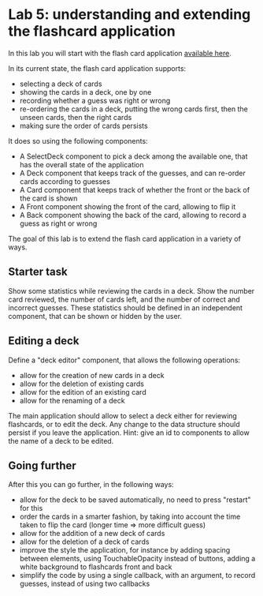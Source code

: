 # Lab 5: understanding and extending the flashcard application

In this lab you will start with the flash card application [available here](https://snack.expo.io/@rrobbes/flash-cards). 

In its current state, the flash card application supports:

- selecting a deck of cards
- showing the cards in a deck, one by one
- recording whether a guess was right or wrong
- re-ordering the cards in a deck, putting the wrong cards first, then the unseen cards, then the right cards
- making sure the order of cards persists

It does so using the following components:

- A SelectDeck component to pick a deck among the available one, that has the overall state of the application
- A Deck component that keeps track of the guesses, and can re-order cards according to guesses
- A Card component that keeps track of whether the front or the back of the card is shown
- A Front component showing the front of the card, allowing to flip it
- A Back component showing the back of the card, allowing to record a guess as right or wrong

The goal of this lab is to extend the flash card application in a variety of ways.

## Starter task

Show some statistics while reviewing the cards in a deck. Show the number card reviewed, the number of cards left, and the number of  correct and incorrect guesses. These statistics should be defined in an independent component, that can be shown or hidden by the user.

## Editing a deck

Define a "deck editor" component, that allows the following operations:

- allow for the creation of new cards in a deck
- allow for the deletion of existing cards
- allow for the edition of an existing card
- allow for the renaming of a deck

The main application should allow to select a deck either for reviewing flashcards, or to edit the deck. Any change to the data structure should persist if you leave the application. Hint: give an id to components to allow the name of a deck to be edited. 

## Going further
After this you can go further, in the following ways:

- allow for the deck to be saved automatically, no need to press "restart" for this
- order the cards in a smarter fashion, by taking into account the time taken to flip the card (longer time => more difficult guess)
- allow for the addition of a new deck of cards
- allow for the deletion of a deck of cards
- improve the style the application, for instance by adding spacing between elements, using TouchableOpacity instead of buttons, adding a white  background to flashcards front and back
- simplify the code by using a single callback, with an argument, to record guesses, instead of using two callbacks

